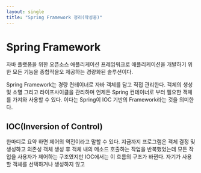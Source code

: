 ```yaml
---
layout: single
title: "Spring Framework 정리(작성중)"
---
```


# Spring Framework

자바 플랫폼을 위한 오픈소스 애플리케이션 프레임워크로 애플리케이션을 개발하기 위한 모든 기능을 종합적을오 제공하는 경량화된 솔루션이다.

Spring Framework는 경량 컨테이너로 자바 객체를 담고 직접 관리한다. 객체의 생성 및 소멸 그리고 라이프사이클을 관리하며 언제든 Spring 컨테이너로 부터 필요한 객체를 가져와 사용할 수 있다.
이다는 Spring이 IOC 기반의 Framework라는 것을 의미한다.

## IOC(Inversion of Control)

한마디로 요약 하면 제어의 역전이라고 말할 수 있다. 
지금까지 프로그램은 객체 결정 및 생성하고 의존성 객체 생성 후 객체 내의 메소드 호출하는 작업을 반복했었는데 모든 작업을 사용자가 제어하는 구조였지만
IOC에서는 이 흐름의 구조가 바뀐다. 자기가 사용할 객체를 선택하거나 생성하지 않고 

